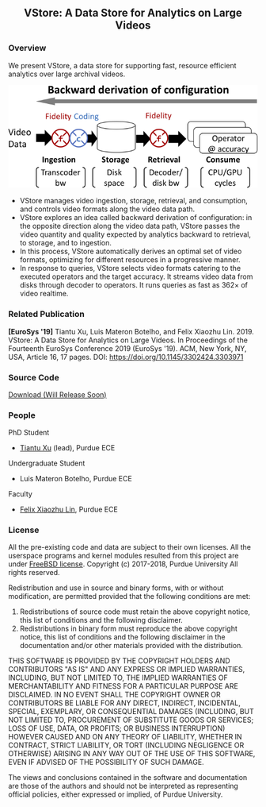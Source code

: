 ## <center>VStore: A Data Store for Analytics on Large Videos</center>

### Overview
We present VStore, a data store for supporting fast, resource efficient analytics over large archival videos. 
<p align="center"> 
<img src="./concept-small.png" title="An Overview of VStore">
</p>

* VStore manages video ingestion, storage, retrieval, and consumption, and controls video formats along the video data path.
* VStore explores an idea called backward derivation of configuration: 
in the opposite direction along the video data path, VStore passes the video quantity and quality expected by analytics backward to retrieval, to storage, and to ingestion. 
* In this process, VStore automatically derives an optimal set of video formats, optimizing for different resources in a progressive manner.
* In response to queries, VStore selects video formats catering to the executed operators and the target accuracy. 
It streams video data from disks through decoder to operators. 
It runs queries as fast as 362× of video realtime.

### Related Publication
**[EuroSys '19]** 
Tiantu Xu, Luis Materon Botelho, and Felix Xiaozhu Lin. 2019. VStore: A Data Store for Analytics on Large Videos. In Proceedings of the Fourteenth EuroSys Conference 2019 (EuroSys '19). ACM, New York, NY, USA, Article 16, 17 pages. DOI: https://doi.org/10.1145/3302424.3303971

### Source Code
[Download (Will Release Soon)](https://thexsel.github.io/p/vstore/)

### People
PhD Student
* [Tiantu Xu](https://web.ics.purdue.edu/~xu944/) (lead), Purdue ECE

Undergraduate Student
* Luis Materon Botelho, Purdue ECE

Faculty
* [Felix Xiaozhu Lin](https://fxlin.github.io/), Purdue ECE

### License
All the pre-existing code and data are subject to their own licenses. All the userspace programs and kernel modules resulted from this project are under [FreeBSD license](https://opensource.org/licenses/BSD-2-Clause).
Copyright (c) 2017-2018, Purdue University
All rights reserved.

Redistribution and use in source and binary forms, with or without modification, are permitted provided that the following conditions are met:
1. Redistributions of source code must retain the above copyright notice, this list of conditions and the following disclaimer.
2. Redistributions in binary form must reproduce the above copyright notice, this list of conditions and the following disclaimer in the documentation and/or other materials provided with the distribution.

THIS SOFTWARE IS PROVIDED BY THE COPYRIGHT HOLDERS AND CONTRIBUTORS "AS IS" AND ANY EXPRESS OR IMPLIED WARRANTIES, INCLUDING, BUT NOT LIMITED TO, THE IMPLIED WARRANTIES OF MERCHANTABILITY AND FITNESS FOR A PARTICULAR PURPOSE ARE DISCLAIMED. IN NO EVENT SHALL THE COPYRIGHT OWNER OR CONTRIBUTORS BE LIABLE FOR ANY DIRECT, INDIRECT, INCIDENTAL, SPECIAL, EXEMPLARY, OR CONSEQUENTIAL DAMAGES (INCLUDING, BUT NOT LIMITED TO, PROCUREMENT OF SUBSTITUTE GOODS OR SERVICES; LOSS OF USE, DATA, OR PROFITS; OR BUSINESS INTERRUPTION) HOWEVER CAUSED AND ON ANY THEORY OF LIABILITY, WHETHER IN CONTRACT, STRICT LIABILITY, OR TORT (INCLUDING NEGLIGENCE OR OTHERWISE) ARISING IN ANY WAY OUT OF THE USE OF THIS SOFTWARE, EVEN IF ADVISED OF THE POSSIBILITY OF SUCH DAMAGE.

The views and conclusions contained in the software and documentation are those of the authors and should not be interpreted as representing official policies, either expressed or implied, of Purdue University.
